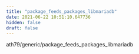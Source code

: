```yaml
---
title: "package_feeds_packages_libmariadb"
date: 2021-06-22 10:51:10.647736
hidden: false
draft: false
---
```


ath79/generic/package_feeds_packages_libmariadb


